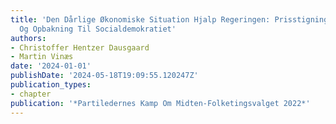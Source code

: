 ```yaml
---
title: 'Den Dårlige Økonomiske Situation Hjalp Regeringen: Prisstigninger, Varmecheck
  Og Opbakning Til Socialdemokratiet'
authors:
- Christoffer Hentzer Dausgaard
- Martin Vinæs
date: '2024-01-01'
publishDate: '2024-05-18T19:09:55.120247Z'
publication_types:
- chapter
publication: '*Partiledernes Kamp Om Midten-Folketingsvalget 2022*'
---
```

